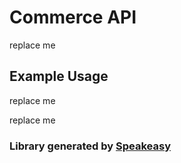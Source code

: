 # Commerce API

<!-- Start Codat Library Description -->
<!-- End Codat Library Description  -->

<!-- Start SDK Installation -->
replace me
<!-- End SDK Installation -->

## Example Usage
<!-- Start SDK Example Usage -->
replace me
<!-- End SDK Example Usage -->

<!-- Start SDK Available Operations -->
replace me
<!-- End SDK Available Operations -->
### Library generated by [Speakeasy](https://docs.speakeasyapi.dev/docs/using-speakeasy/client-sdks)